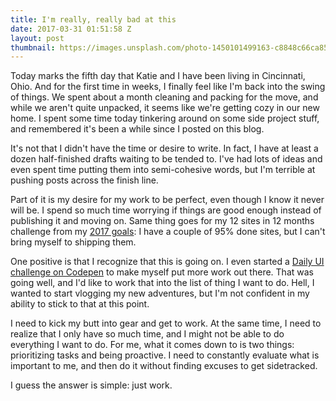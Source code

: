 ```yaml
---
title: I'm really, really bad at this
date: 2017-03-31 01:51:58 Z
layout: post
thumbnail: https://images.unsplash.com/photo-1450101499163-c8848c66ca85?auto=format&fit=crop&w=2550&q=80
---
```


Today marks the fifth day that Katie and I have been living in Cincinnati, Ohio. And for the first time in weeks, I finally feel like I'm back into the swing of things. We spent about a month cleaning and packing for the move, and while we aren't quite unpacked, it seems like we're getting cozy in our new home. I spent some time today tinkering around on some side project stuff, and remembered it's been a while since I posted on this blog.

It's not that I didn't have the time or desire to write. In fact, I have at least a dozen half-finished drafts waiting to be tended to. I've had lots of ideas and even spent time putting them into semi-cohesive words, but I'm terrible at pushing posts across the finish line.

Part of it is my desire for my work to be perfect, even though I know it never will be. I spend so much time worrying if things are good enough instead of publishing it and moving on. Same thing goes for my 12 sites in 12 months challenge from my [2017 goals](http://blog.brykng.com/2017-the-year-ahead/): I have a couple of 95% done sites, but I can't bring myself to shipping them.

One positive is that I recognize that this is going on. I even started a [Daily UI challenge on Codepen](https://codepen.io/collection/DzKWYP/) to make myself put more work out there. That was going well, and I'd like to work that into the list of thing I want to do. Hell, I wanted to start vlogging my new adventures, but I'm not confident in my ability to stick to that at this point.

I need to kick my butt into gear and get to work. At the same time, I need to realize that I only have so much time, and I might not be able to do everything I want to do. For me, what it comes down to is two things: prioritizing tasks and being proactive. I need to constantly evaluate what is important to me, and then do it without finding excuses to get sidetracked.

I guess the answer is simple: just work.


